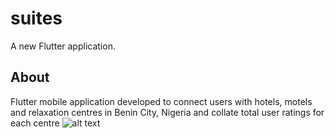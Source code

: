 # suites

A new Flutter application.

## About

Flutter mobile application developed to connect users with hotels, motels and relaxation centres in Benin City, Nigeria and collate total user ratings for each centre
![alt text](https://firebasestorage.googleapis.com/v0/b/suites-63800.appspot.com/o/suite1.png?alt=media&token=de58b0b3-a074-41c4-b474-500a417b5dae)

